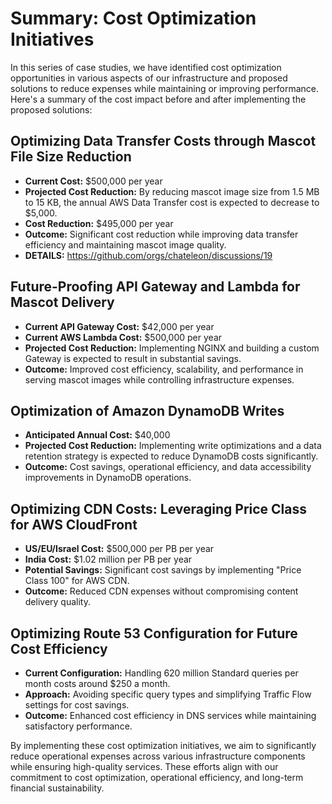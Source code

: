 # Summary: Cost Optimization Initiatives

In this series of case studies, we have identified cost optimization opportunities in various aspects of our infrastructure and proposed solutions to reduce expenses while maintaining or improving performance. Here's a summary of the cost impact before and after implementing the proposed solutions:

## Optimizing Data Transfer Costs through Mascot File Size Reduction
- **Current Cost:** $500,000 per year
- **Projected Cost Reduction:** By reducing mascot image size from 1.5 MB to 15 KB, the annual AWS Data Transfer cost is expected to decrease to $5,000.
- **Cost Reduction:** $495,000 per year
- **Outcome:** Significant cost reduction while improving data transfer efficiency and maintaining mascot image quality.
- **DETAILS:** https://github.com/orgs/chateleon/discussions/19

## Future-Proofing API Gateway and Lambda for Mascot Delivery
- **Current API Gateway Cost:** $42,000 per year
- **Current AWS Lambda Cost:** $500,000 per year
- **Projected Cost Reduction:** Implementing NGINX and building a custom Gateway is expected to result in substantial savings.
- **Outcome:** Improved cost efficiency, scalability, and performance in serving mascot images while controlling infrastructure expenses.

## Optimization of Amazon DynamoDB Writes
- **Anticipated Annual Cost:** $40,000
- **Projected Cost Reduction:** Implementing write optimizations and a data retention strategy is expected to reduce DynamoDB costs significantly.
- **Outcome:** Cost savings, operational efficiency, and data accessibility improvements in DynamoDB operations.

## Optimizing CDN Costs: Leveraging Price Class for AWS CloudFront
- **US/EU/Israel Cost:** $500,000 per PB per year 
- **India Cost:** $1.02 million per PB per year 
- **Potential Savings:** Significant cost savings by implementing "Price Class 100" for AWS CDN.
- **Outcome:** Reduced CDN expenses without compromising content delivery quality.

## Optimizing Route 53 Configuration for Future Cost Efficiency
- **Current Configuration:** Handling 620 million Standard queries per month costs around $250 a month.
- **Approach:** Avoiding specific query types and simplifying Traffic Flow settings for cost savings.
- **Outcome:** Enhanced cost efficiency in DNS services while maintaining satisfactory performance.

By implementing these cost optimization initiatives, we aim to significantly reduce operational expenses across various infrastructure components while ensuring high-quality services. These efforts align with our commitment to cost optimization, operational efficiency, and long-term financial sustainability.
